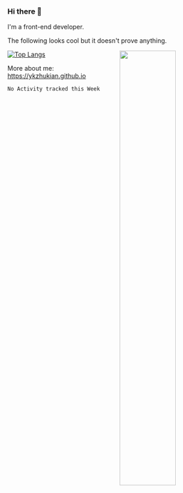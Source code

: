 ### Hi there 👋

I'm a front-end developer.

The following looks cool but it doesn't prove anything.

[<img align="right" width="50%" src="https://github-readme-stats.vercel.app/api?username=ykzhukian&show_icons=true&theme=dracula">](https://github.com/anuraghazra/github-readme-stats)

[![Top Langs](https://github-readme-stats.vercel.app/api/top-langs/?username=ykzhukian&layout=compact&theme=dracula)](https://github.com/anuraghazra/github-readme-stats)

More about me: 
https://ykzhukian.github.io

<!--START_SECTION:waka-->
```text
No Activity tracked this Week
```
<!--END_SECTION:waka-->
